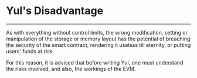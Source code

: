 # Yul's Disadvantage

---

As with everything without control limits, the wrong modification, setting or manipulation of the storage or memory layout has the potential of breaching the security of the smart contract, rendering it useless till eternity, or putting users' funds at risk.

For this reason, it is advised that before writing Yul, one must understand the risks involved, and also, the workings of the EVM.